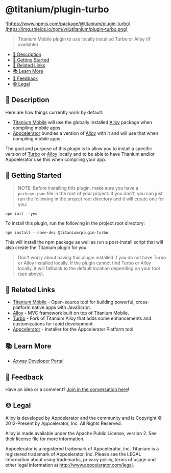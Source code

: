 # @titanium/plugin-turbo

![https://www.npmjs.com/package/@titanium/plugin-turbo](https://img.shields.io/npm/v/@titanium/plugin-turbo.png)

> Titanium Mobile plugin to use locally installed Turbo or Alloy (if available)


- [📝 Description](#-description)
- [🚀 Getting Started](#-getting-started)
- [🔗 Related Links](#-related-links)
- [📚 Learn More](#-learn-more)
- [📣 Feedback](#-feedback)
- [©️ Legal](#️-legal)

## 📝 Description

Here are how things currently work by default:

- [Titanium Mobile](https://www.npmjs.com/package/titanium) will use the globally installed [Alloy](https://www.npmjs.com/package/alloy) package when compiling mobile apps.
- [Appcelerator](https://www.npmjs.com/package/appcelerator) bundles a version of [Alloy](https://www.npmjs.com/package/alloy) with it and will use that when compiling mobile apps.

The goal and purpose of this plugin is to allow you to install a specific version of [Turbo](https://www.npmjs.com/package/@titanium/turbo) or [Alloy](https://www.npmjs.com/package/alloy) locally and to be able to have Titanium and/or Appcelerator use this when compiling your app.

## 🚀 Getting Started

> NOTE:  Before installing this plugin, make sure you have a `package.json` file in the root of your project.   If you don't, you can just run the following in the project root directory and it will create one for you:

```
npm init --yes
```

To install this plugin, run the following in the project root directory:

```
npm install --save-dev @titanium/plugin-turbo
```

This will install the npm package as well as run a post-install script that will also create the Titanium plugin for you.

> Don't worry about having this plugin installed if you do not have Turbo or Alloy installed locally.  If the plugin cannot find Turbo or Alloy locally, it will fallback to the default location depending on your tool (see above).

## 🔗 Related Links

- [Titanium Mobile](https://www.npmjs.com/package/titanium) - Open-source tool for building powerful, cross-platform native apps with JavaScript.
- [Alloy](https://www.npmjs.com/package/alloy) - MVC framework built on top of Titanium Mobile.
- [Turbo](https://www.npmjs.com/package/@titanium/turbo) - Fork of Titanium Alloy that adds some enhancements and customizations for rapid development.
- [Appcelerator](https://www.npmjs.com/package/appcelerator) - Installer for the Appcelerator Platform tool

## 📚 Learn More

- [Axway Developer Portal](https://developer.axway.com)

## 📣 Feedback

Have an idea or a comment?  [Join in the conversation here](https://github.com/brentonhouse/titanium-plugin-turbo/issues)! 

## ©️ Legal

Alloy is developed by Appcelerator and the community and is Copyright © 2012-Present by Appcelerator, Inc. All Rights Reserved.

Alloy is made available under the Apache Public License, version 2. See their license file for more information.

Appcelerator is a registered trademark of Appcelerator, Inc. Titanium is a registered trademark of Appcelerator, Inc. Please see the LEGAL information about using trademarks, privacy policy, terms of usage and other legal information at http://www.appcelerator.com/legal.